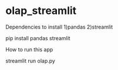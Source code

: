 # olap_streamlit

Dependencies to install
1)pandas
2)streamlit

pip install pandas streamlit

How to run this app

streamlit run olap.py

